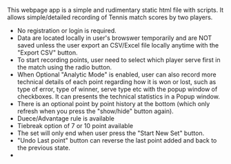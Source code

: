 This webpage app is a simple and rudimentary static html file with scripts. It allows simple/detailed recording of Tennis match scores by two players. 

- No registration or login is required.
- Data are located locally in user's browswer temporarily and are NOT saved unless the user export an CSV/Excel file locally anytime with the "Export CSV" button.
- To start recording points, user need to select which player serve first in the match using the radio button.
- When Optional "Analytic Mode" is enabled, user can also record more technical details of each point regarding how it is won or lost, such as type of error, type of winner, serve type etc with the popup window of checkboxes. It can presents the technical statistics in a Popup window.
- There is an optional point by point history at the bottom (which only refresh when you press the "show/hide" button again).
- Duece/Advantage rule is available
- Tiebreak option of 7 or 10 point available
- The set will only end when user press the "Start New Set" button.
- "Undo Last point" button can reverse the last point added and back to the previous state.
- 
